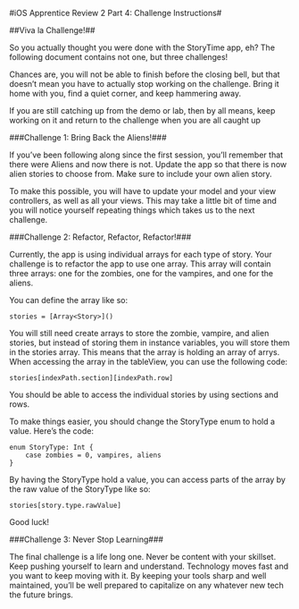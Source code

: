 #iOS Apprentice Review 2 Part 4: Challenge Instructions#
##Viva la Challenge!##So you actually thought you were done with the StoryTime app, eh? The following document contains not one, but three challenges! 
Chances are, you will not be able to finish before the closing bell, but that doesn’t mean you have to actually stop working on the challenge. Bring it home with you, find a quiet corner, and keep hammering away.
If you are still catching up from the demo or lab, then by all means, keep working on it and return to the challenge when you are all caught up
###Challenge 1: Bring Back the Aliens!###If you’ve been following along since the first session, you’ll remember that there were Aliens and now there is not. Update the app so that there is now alien stories to choose from. Make sure to include your own alien story.
To make this possible, you will have to update your model and your view controllers, as well as all your views. This may take a little bit of time and you will notice yourself repeating things which takes us to the next challenge.
###Challenge 2: Refactor, Refactor, Refactor!###Currently, the app is using individual arrays for each type of story. Your challenge is to refactor the app to use one array. This array will contain three arrays: one for the zombies, one for the vampires, and one for the aliens.
You can define the array like so:    stories = [Array<Story>]()You will still need create arrays to store the zombie, vampire, and alien stories, but instead of storing them in instance variables, you will store them in the stories array.This means that the array is holding an array of arrys. When accessing the array in the tableView, you can use the following code:
    stories[indexPath.section][indexPath.row]
You should be able to access the individual stories by using sections and rows.To make things easier, you should change the StoryType enum to hold a value. Here’s the code:    enum StoryType: Int {        case zombies = 0, vampires, aliens    }
By having the StoryType hold a value, you can access parts of the array by the raw value of the StoryType like so:
    stories[story.type.rawValue]
Good luck!
###Challenge 3: Never Stop Learning###
The final challenge is a life long one. Never be content with your skillset. Keep pushing yourself to learn and understand. Technology moves fast and you want to keep moving with it. By keeping your tools sharp and well maintained, you’ll be well prepared to capitalize on any whatever new tech the future brings. 